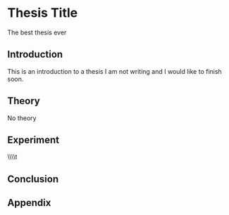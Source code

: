 # Thesis Title
The best thesis ever

## Introduction
This is an introduction to a thesis I am not writing and I would like to finish soon.
## Theory
No theory
## Experiment
\\\\\\\\t
## Conclusion

## Appendix
